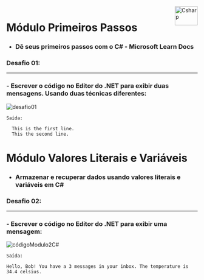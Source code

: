 
<img align="right" alt="Csharp" height="50" width="60"  src="https://cdn.jsdelivr.net/gh/devicons/devicon/icons/csharp/csharp-original.svg" />


# Módulo Primeiros Passos

- <h3> Dê seus primeiros passos com o C# - Microsoft Learn Docs </h3>

### Desafio 01: 
---
<h3> - Escrever o código no Editor do .NET para exibir duas mensagens. Usando duas técnicas diferentes: </h3>


 ![desafio01](https://user-images.githubusercontent.com/99741555/193692132-f744f73a-6849-4b76-8936-cab76d77d3e5.PNG)


```
Saída:

  This is the first line.
  This the second line.
```



# Módulo Valores Literais e Variáveis

- <h3> Armazenar e recuperar dados usando valores literais e variáveis em C# </h3>


### Desafio 02:
---
<h3> - Escrever o código no Editor do .NET para exibir uma mensagem: </h3>


![códigoModulo2C#](https://user-images.githubusercontent.com/99741555/193882964-3d203d9a-6b3a-47f2-9523-33abd26416a2.PNG)

```
Saída:

Hello, Bob! You have a 3 messages in your inbox. The temperature is 34.4 celsius.
```

          
